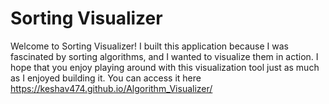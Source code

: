 # Sorting Visualizer

Welcome to Sorting Visualizer! I built this application because I was fascinated by sorting algorithms, and I wanted to visualize them in action. I hope that you enjoy playing around with this visualization tool just as much as I enjoyed building it. You can access it here https://keshav474.github.io/Algorithm_Visualizer/
